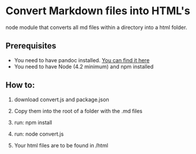 # Convert Markdown files into HTML's
node module that converts all md files within a directory into a html folder.

## Prerequisites

* You need to have pandoc installed. [You can find it here](http://pandoc.org)
* You need to have Node (4.2 minimum) and npm installed

## How to:

1. download convert.js and package.json

2. Copy them into the root of a folder with the .md files

3. run: npm install

4. run: node convert.js

5. Your html files are to be found in /html
